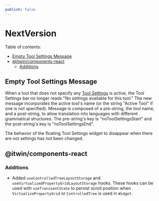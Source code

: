 ```yaml
---
publish: false
---
```


# NextVersion <!-- omit from toc -->

Table of contents:

- [Empty Tool Settings Message](#empty-tool-settings-message)
- [@itwin/components-react](#itwincomponents-react)
  - [Additions](#additions)

## Empty Tool Settings Message

When a tool that does not specify any [Tool Settings]($appui-react) is active, the Tool Settings bar no longer reads "No settings available for this tool." The new message incorporates the active tool's name (or the string "Active Tool" if one is not specified). Message is composed of a pre-string, the tool name, and a post-string, to allow translation into languages with different grammatical structures. The pre-string's key is "noToolSettingsStart" and the post-string's key is "noToolSettingsEnd".

The behavior of the floating Tool Settings widget to disappear when there are not settings has not been changed.

## @itwin/components-react

### Additions

- Added `useControlledTreeLayoutStorage` and `useVirtualizedPropertyGridLayoutStorage` hooks. These hooks can be used with `useTransientState` to persist scroll position when `VirtualizePropertyGrid` or `ControlledTree` is used in `Widget`.

